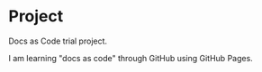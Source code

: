 # Project

Docs as Code trial project.

I am learning "docs as code" through GitHub using GitHub Pages.
